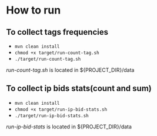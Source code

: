 # How to run

## To collect tags frequencies

* `mvn clean install`
* `chmod +x target/run-count-tag.sh`
* `./target/run-count-tag.sh`

_run-count-tag.sh_ is located in ${PROJECT_DIR}/data

## To collect ip bids stats(count and sum)

* `mvn clean install`
* `chmod +x target/run-ip-bid-stats.sh`
* `./target/run-ip-bid-stats.sh`

_run-ip-bid-stats_ is located in ${PROJECT_DIR}/data